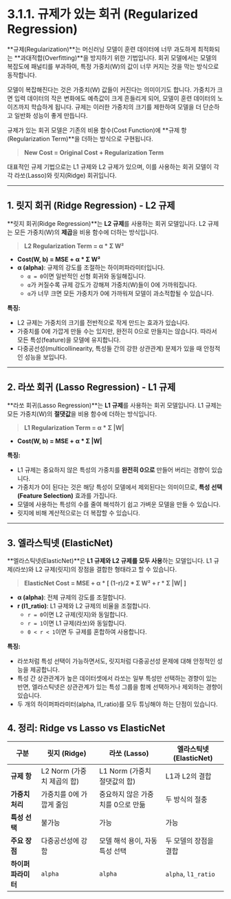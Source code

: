 # 3.1.1. 규제가 있는 회귀 (Regularized Regression)

**규제(Regularization)**는 머신러닝 모델이 훈련 데이터에 너무 과도하게 최적화되는 **과대적합(Overfitting)**을 방지하기 위한 기법입니다. 회귀 모델에서는 모델의 복잡도에 패널티를 부과하여, 특정 가중치(W)의 값이 너무 커지는 것을 막는 방식으로 동작합니다.

모델이 복잡해진다는 것은 가중치(W) 값들이 커진다는 의미이기도 합니다. 가중치가 크면 입력 데이터의 작은 변화에도 예측값이 크게 흔들리게 되어, 모델이 훈련 데이터의 노이즈까지 학습하게 됩니다. 규제는 이러한 가중치의 크기를 제한하여 모델을 더 단순하고 일반화 성능이 좋게 만듭니다.

규제가 있는 회귀 모델은 기존의 비용 함수(Cost Function)에 **규제 항(Regularization Term)**을 더하는 방식으로 구현됩니다.

> **New Cost = Original Cost + Regularization Term**

대표적인 규제 기법으로는 L1 규제와 L2 규제가 있으며, 이를 사용하는 회귀 모델이 각각 라쏘(Lasso)와 릿지(Ridge) 회귀입니다.

---

## 1. 릿지 회귀 (Ridge Regression) - L2 규제

**릿지 회귀(Ridge Regression)**는 **L2 규제**를 사용하는 회귀 모델입니다. L2 규제는 모든 가중치(W)의 **제곱**을 비용 함수에 더하는 방식입니다.

> **L2 Regularization Term = α * Σ W²**

- **Cost(W, b) = MSE + α * Σ W²**
- **α (alpha)**: 규제의 강도를 조절하는 하이퍼파라미터입니다.
  - `α = 0`이면 일반적인 선형 회귀와 동일해집니다.
  - `α`가 커질수록 규제 강도가 강해져 가중치(W)들이 0에 가까워집니다.
  - `α`가 너무 크면 모든 가중치가 0에 가까워져 모델이 과소적합될 수 있습니다.

**특징:**
- L2 규제는 가중치의 크기를 전반적으로 작게 만드는 효과가 있습니다.
- 가중치를 0에 가깝게 만들 수는 있지만, 완전히 0으로 만들지는 않습니다. 따라서 모든 특성(feature)을 모델에 유지합니다.
- 다중공선성(multicollinearity, 특성들 간의 강한 상관관계) 문제가 있을 때 안정적인 성능을 보입니다.

---

## 2. 라쏘 회귀 (Lasso Regression) - L1 규제

**라쏘 회귀(Lasso Regression)**는 **L1 규제**를 사용하는 회귀 모델입니다. L1 규제는 모든 가중치(W)의 **절댓값**을 비용 함수에 더하는 방식입니다.

> **L1 Regularization Term = α * Σ |W|**

- **Cost(W, b) = MSE + α * Σ |W|**

**특징:**
- L1 규제는 중요하지 않은 특성의 가중치를 **완전히 0으로** 만들어 버리는 경향이 있습니다.
- 가중치가 0이 된다는 것은 해당 특성이 모델에서 제외된다는 의미이므로, **특성 선택(Feature Selection)** 효과를 가집니다.
- 모델에 사용하는 특성의 수를 줄여 해석하기 쉽고 가벼운 모델을 만들 수 있습니다.
- 릿지에 비해 계산적으로는 더 복잡할 수 있습니다.

---

## 3. 엘라스틱넷 (ElasticNet)

**엘라스틱넷(ElasticNet)**은 **L1 규제와 L2 규제를 모두 사용**하는 모델입니다. L1 규제(라쏘)와 L2 규제(릿지)의 장점을 결합한 형태라고 할 수 있습니다.

> **ElasticNet Cost = MSE + α * [ (1-r)/2 * Σ W² + r * Σ |W| ]**

- **α (alpha)**: 전체 규제의 강도를 조절합니다.
- **r (l1_ratio)**: L1 규제와 L2 규제의 비율을 조절합니다.
  - `r = 0`이면 L2 규제(릿지)와 동일합니다.
  - `r = 1`이면 L1 규제(라쏘)와 동일합니다.
  - `0 < r < 1`이면 두 규제를 혼합하여 사용합니다.

**특징:**
- 라쏘처럼 특성 선택이 가능하면서도, 릿지처럼 다중공선성 문제에 대해 안정적인 성능을 제공합니다.
- 특성 간 상관관계가 높은 데이터셋에서 라쏘는 일부 특성만 선택하는 경향이 있는 반면, 엘라스틱넷은 상관관계가 있는 특성 그룹을 함께 선택하거나 제외하는 경향이 있습니다.
- 두 개의 하이퍼파라미터(alpha, l1_ratio)를 모두 튜닝해야 하는 단점이 있습니다.

## 4. 정리: Ridge vs Lasso vs ElasticNet

| 구분 | **릿지 (Ridge)** | **라쏘 (Lasso)** | **엘라스틱넷 (ElasticNet)** |
| --- | --- | --- | --- |
| **규제 항** | L2 Norm (가중치 제곱의 합) | L1 Norm (가중치 절댓값의 합) | L1과 L2의 결합 |
| **가중치 처리** | 가중치를 0에 가깝게 줄임 | 중요하지 않은 가중치를 0으로 만듦 | 두 방식의 절충 |
| **특성 선택** | 불가능 | 가능 | 가능 |
| **주요 장점**| 다중공선성에 강함 | 모델 해석 용이, 자동 특성 선택 | 두 모델의 장점을 결합 |
| **하이퍼파라미터** | `alpha` | `alpha` | `alpha`, `l1_ratio` |
